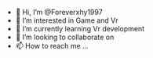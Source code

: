 - 👋 Hi, I’m @Foreverxhy1997
- 👀 I’m interested in Game and Vr
- 🌱 I’m currently learning Vr development
- 💞️ I’m looking to collaborate on 
- 📫 How to reach me ...

<!---
Foreverxhy1997/Foreverxhy1997 is a ✨ special ✨ repository because its `README.md` (this file) appears on your GitHub profile.
You can click the Preview link to take a look at your changes.
--->
